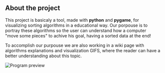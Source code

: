 ## About the project

This project is basicaly a tool, made with **python** and **pygame**,  for visualizing sorting algorithms in a educational way. Our porpouse is to portray these algorithms so the user can understand how a computer "move some pieces" to achive his goal, having a sorted data at the end!


To accomplish our purpouse we are also working in a wiki page with algorithms explanations and visualization GIFS,  where the reader can have a better understanding about this topic.


![Program preview](https://github.com/LucasPilla/Sorting-Algorithms-Visualizer/blob/master/images/preview.gif?raw=true)
